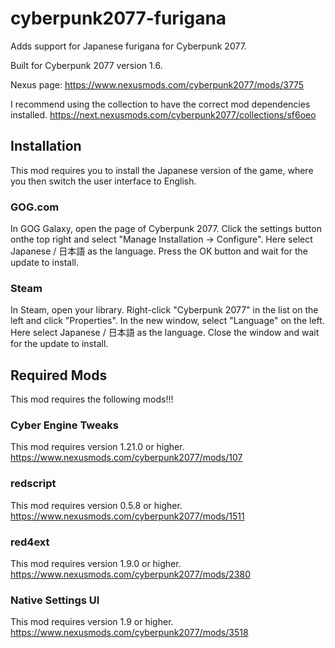 # cyberpunk2077-furigana
Adds support for Japanese furigana for Cyberpunk 2077.

Built for Cyberpunk 2077 version 1.6.

Nexus page: https://www.nexusmods.com/cyberpunk2077/mods/3775

I recommend using the collection to have the correct mod dependencies installed.
https://next.nexusmods.com/cyberpunk2077/collections/sf6oeo


## Installation
This mod requires you to install the Japanese version of the game, where you then switch the user interface to English.


### GOG.com
In GOG Galaxy, open the page of Cyberpunk 2077. Click the settings button onthe top right and select "Manage Installation -> Configure". Here select Japanese / 日本語 as the language. Press the OK button and wait for the update to install.


### Steam
In Steam, open your library. Right-click "Cyberpunk 2077" in the list on the left and click "Properties". In the new window, select "Language" on the left. Here select Japanese / 日本語 as the language. Close the window and wait for the update to install.


## Required Mods
This mod requires the following mods!!!


### Cyber Engine Tweaks
This mod requires version 1.21.0 or higher.<br/>
https://www.nexusmods.com/cyberpunk2077/mods/107


### redscript
This mod requires version 0.5.8 or higher.<br/>
https://www.nexusmods.com/cyberpunk2077/mods/1511


### red4ext
This mod requires version 1.9.0 or higher.<br/>
https://www.nexusmods.com/cyberpunk2077/mods/2380


### Native Settings UI
This mod requires version 1.9 or higher.<br/>
https://www.nexusmods.com/cyberpunk2077/mods/3518
